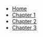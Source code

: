 - [Home](/)
- [Chapter 1](chapter1.md "Chapter 1: Introduction to JS")
- [Chapter 2](chapter2.md "Chapter 2: Values, Types and Operators")
- [Chapter 3](chapter3.md "Chapter 3: Values, Types and Operators")
